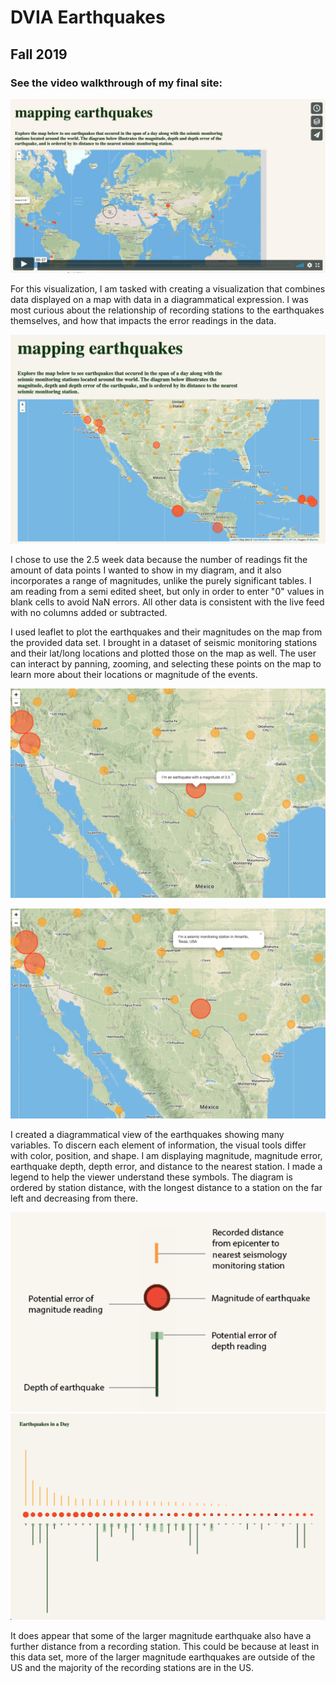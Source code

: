 # DVIA Earthquakes
## Fall 2019


### See the video walkthrough of my final site:
[![Final video walkthrough](assets/FinalVideo.png)](https://vimeo.com/380350492 "DVIA Earthquakes Final Video - Click to Watch!")


For this visualization, I am tasked with creating a visualization that combines 
data displayed on a map with data in a diagrammatical expression. I was most curious 
about the relationship of recording stations to the earthquakes themselves, and 
how that impacts the error readings in the data.


![View of Home Screen](assets/main.png "Home Screen")


I chose to use the 2.5 week data because the number of readings fit the amount of 
data points I wanted to show in my diagram, and it also incorporates a range of 
magnitudes, unlike the purely significant tables. I am reading from a semi edited sheet, 
but only in order to enter "0" values in blank cells to avoid NaN errors. All other 
data is consistent with the live feed with no columns added or subtracted.

I used leaflet to plot the earthquakes and their magnitudes on the map from the provided 
data set. I brought in a dataset of seismic monitoring stations and their lat/long 
locations and plotted those on the map as well. The user can interact by panning, zooming, 
and selecting these points on the map to learn more about their locations or magnitude of the 
events. 


![View of Map Quakes](assets/mapMag.png "Map Quake")

![View of Map Stations](assets/mapStation.png "Map Station")


I created a diagrammatical view of the earthquakes showing many variables. To discern each 
element of information, the visual tools differ with color, position, and shape. I am displaying
magnitude, magnitude error, earthquake depth, depth error, and distance to the nearest station. 
I made a legend to help the viewer understand these symbols. The diagram is ordered by station 
distance, with the longest distance to a station on the far left and decreasing from there.


![View of Legend](assets/quakeLegend.png "Legend")
![View of Diagram](assets/diagram.png "Diagram")


It does appear that some of the larger magnitude earthquake also have a further distance from a 
recording station. This could be because at least in this data set, more of the larger 
magnitude earthquakes are outside of the US and the majority of the recording stations are 
in the US.